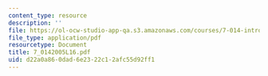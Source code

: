 ```yaml
---
content_type: resource
description: ''
file: https://ol-ocw-studio-app-qa.s3.amazonaws.com/courses/7-014-introductory-biology-spring-2005/d22a0a860dad6e2322c12afc55d92ff1_7_0142005L16.pdf
file_type: application/pdf
resourcetype: Document
title: 7_0142005L16.pdf
uid: d22a0a86-0dad-6e23-22c1-2afc55d92ff1
---
```

